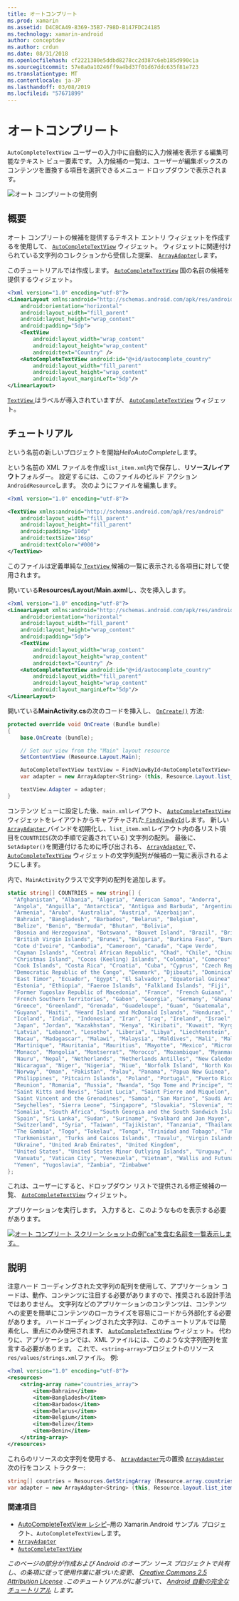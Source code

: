 ```yaml
---
title: オートコンプリート
ms.prod: xamarin
ms.assetid: D4C8CA49-8369-35B7-798D-B147FDC24185
ms.technology: xamarin-android
author: conceptdev
ms.author: crdun
ms.date: 08/31/2018
ms.openlocfilehash: cf2221380e5ddbd8278cc2d387c6eb185d990c1a
ms.sourcegitcommit: 57e8a0a10246ff9a4bd37f01d67ddc635f81e723
ms.translationtype: MT
ms.contentlocale: ja-JP
ms.lasthandoff: 03/08/2019
ms.locfileid: "57671899"
---
```

# <a name="auto-complete"></a>オートコンプリート

`AutoCompleteTextView` ユーザーの入力中に自動的に入力候補を表示する編集可能なテキスト ビュー要素です。 入力候補の一覧は、ユーザーが編集ボックスのコンテンツを置換する項目を選択できるメニュー ドロップダウンで表示されます。

![オート コンプリートの使用例](images/auto-complete.png)

## <a name="overview"></a>概要

オート コンプリートの候補を提供するテキスト エントリ ウィジェットを作成するを使用して、 [`AutoCompleteTextView`](https://developer.xamarin.com/api/type/Android.Widget.AutoCompleteTextView/)
ウィジェット。 ウィジェットに関連付けられている文字列のコレクションから受信した提案、 [ `ArrayAdapter`](https://developer.xamarin.com/api/type/Android.Widget.ArrayAdapter/)します。

このチュートリアルでは作成します。 [`AutoCompleteTextView`](https://developer.xamarin.com/api/type/Android.Widget.AutoCompleteTextView/)
国の名前の候補を提供するウィジェット。

```xml
<?xml version="1.0" encoding="utf-8"?>
<LinearLayout xmlns:android="http://schemas.android.com/apk/res/android"
    android:orientation="horizontal"
    android:layout_width="fill_parent"
    android:layout_height="wrap_content"
    android:padding="5dp">
    <TextView
        android:layout_width="wrap_content"
        android:layout_height="wrap_content"
        android:text="Country" />
    <AutoCompleteTextView android:id="@+id/autocomplete_country"
        android:layout_width="fill_parent"
        android:layout_height="wrap_content"
        android:layout_marginLeft="5dp"/>
</LinearLayout>
```

[ `TextView` ](https://developer.xamarin.com/api/type/Android.Widget.TextView/)はラベルが導入されていますが、 [`AutoCompleteTextView`](https://developer.xamarin.com/api/type/Android.Widget.AutoCompleteTextView/)
ウィジェット。


## <a name="tutorial"></a>チュートリアル

という名前の新しいプロジェクトを開始*HelloAutoComplete*します。

という名前の XML ファイルを作成`list_item.xml`内で保存し、**リソース/レイアウト**フォルダー。 設定するには、このファイルのビルド アクション`AndroidResource`します。 次のようにファイルを編集します。

```xml
<?xml version="1.0" encoding="utf-8"?>

<TextView xmlns:android="http://schemas.android.com/apk/res/android"
    android:layout_width="fill_parent"
    android:layout_height="fill_parent"
    android:padding="10dp"
    android:textSize="16sp"
    android:textColor="#000">
</TextView>
```

このファイルは定義単純な[ `TextView` ](https://developer.xamarin.com/api/type/Android.Widget.TextView/)候補の一覧に表示される各項目に対して使用されます。

開いている**Resources/Layout/Main.axml**し、次を挿入します。

```xml
<?xml version="1.0" encoding="utf-8"?>
<LinearLayout xmlns:android="http://schemas.android.com/apk/res/android"
    android:orientation="horizontal"
    android:layout_width="fill_parent"
    android:layout_height="wrap_content"
    android:padding="5dp">
    <TextView
        android:layout_width="wrap_content"
        android:layout_height="wrap_content"
        android:text="Country" />
    <AutoCompleteTextView android:id="@+id/autocomplete_country"
        android:layout_width="fill_parent"
        android:layout_height="wrap_content"
        android:layout_marginLeft="5dp"/>
</LinearLayout>
```

開いている**MainActivity.cs**の次のコードを挿入し、 [`OnCreate()`](https://developer.xamarin.com/api/member/Android.App.Activity.OnCreate/(Android.OS.Bundle))
方法:

```csharp
protected override void OnCreate (Bundle bundle)
{
    base.OnCreate (bundle);

    // Set our view from the "Main" layout resource
    SetContentView (Resource.Layout.Main);

    AutoCompleteTextView textView = FindViewById<AutoCompleteTextView> (Resource.Id.autocomplete_country);
    var adapter = new ArrayAdapter<String> (this, Resource.Layout.list_item, COUNTRIES);

    textView.Adapter = adapter;
}
```

コンテンツ ビューに設定した後、`main.xml`レイアウト、 [`AutoCompleteTextView`](https://developer.xamarin.com/api/type/Android.Widget.AutoCompleteTextView/)
ウィジェットをレイアウトからキャプチャされた[ `FindViewById`](https://developer.xamarin.com/api/member/Android.App.Activity.FindViewById/)します。 新しい[ `ArrayAdapter` ](https://developer.xamarin.com/api/type/Android.Widget.ArrayAdapter/)バインドを初期化し、`list_item.xml`レイアウト内の各リスト項目を`COUNTRIES`(次の手順で定義されている) 文字列の配列。 最後に、`SetAdapter()`を関連付けるために呼び出される、 [ `ArrayAdapter` ](https://developer.xamarin.com/api/type/Android.Widget.ArrayAdapter/)で、 [`AutoCompleteTextView`](https://developer.xamarin.com/api/type/Android.Widget.AutoCompleteTextView/)
ウィジェットの文字列配列が候補の一覧に表示されるようにします。

内で、`MainActivity`クラスで文字列の配列を追加します。

```csharp
static string[] COUNTRIES = new string[] {
  "Afghanistan", "Albania", "Algeria", "American Samoa", "Andorra",
  "Angola", "Anguilla", "Antarctica", "Antigua and Barbuda", "Argentina",
  "Armenia", "Aruba", "Australia", "Austria", "Azerbaijan",
  "Bahrain", "Bangladesh", "Barbados", "Belarus", "Belgium",
  "Belize", "Benin", "Bermuda", "Bhutan", "Bolivia",
  "Bosnia and Herzegovina", "Botswana", "Bouvet Island", "Brazil", "British Indian Ocean Territory",
  "British Virgin Islands", "Brunei", "Bulgaria", "Burkina Faso", "Burundi",
  "Cote d'Ivoire", "Cambodia", "Cameroon", "Canada", "Cape Verde",
  "Cayman Islands", "Central African Republic", "Chad", "Chile", "China",
  "Christmas Island", "Cocos (Keeling) Islands", "Colombia", "Comoros", "Congo",
  "Cook Islands", "Costa Rica", "Croatia", "Cuba", "Cyprus", "Czech Republic",
  "Democratic Republic of the Congo", "Denmark", "Djibouti", "Dominica", "Dominican Republic",
  "East Timor", "Ecuador", "Egypt", "El Salvador", "Equatorial Guinea", "Eritrea",
  "Estonia", "Ethiopia", "Faeroe Islands", "Falkland Islands", "Fiji", "Finland",
  "Former Yugoslav Republic of Macedonia", "France", "French Guiana", "French Polynesia",
  "French Southern Territories", "Gabon", "Georgia", "Germany", "Ghana", "Gibraltar",
  "Greece", "Greenland", "Grenada", "Guadeloupe", "Guam", "Guatemala", "Guinea", "Guinea-Bissau",
  "Guyana", "Haiti", "Heard Island and McDonald Islands", "Honduras", "Hong Kong", "Hungary",
  "Iceland", "India", "Indonesia", "Iran", "Iraq", "Ireland", "Israel", "Italy", "Jamaica",
  "Japan", "Jordan", "Kazakhstan", "Kenya", "Kiribati", "Kuwait", "Kyrgyzstan", "Laos",
  "Latvia", "Lebanon", "Lesotho", "Liberia", "Libya", "Liechtenstein", "Lithuania", "Luxembourg",
  "Macau", "Madagascar", "Malawi", "Malaysia", "Maldives", "Mali", "Malta", "Marshall Islands",
  "Martinique", "Mauritania", "Mauritius", "Mayotte", "Mexico", "Micronesia", "Moldova",
  "Monaco", "Mongolia", "Montserrat", "Morocco", "Mozambique", "Myanmar", "Namibia",
  "Nauru", "Nepal", "Netherlands", "Netherlands Antilles", "New Caledonia", "New Zealand",
  "Nicaragua", "Niger", "Nigeria", "Niue", "Norfolk Island", "North Korea", "Northern Marianas",
  "Norway", "Oman", "Pakistan", "Palau", "Panama", "Papua New Guinea", "Paraguay", "Peru",
  "Philippines", "Pitcairn Islands", "Poland", "Portugal", "Puerto Rico", "Qatar",
  "Reunion", "Romania", "Russia", "Rwanda", "Sqo Tome and Principe", "Saint Helena",
  "Saint Kitts and Nevis", "Saint Lucia", "Saint Pierre and Miquelon",
  "Saint Vincent and the Grenadines", "Samoa", "San Marino", "Saudi Arabia", "Senegal",
  "Seychelles", "Sierra Leone", "Singapore", "Slovakia", "Slovenia", "Solomon Islands",
  "Somalia", "South Africa", "South Georgia and the South Sandwich Islands", "South Korea",
  "Spain", "Sri Lanka", "Sudan", "Suriname", "Svalbard and Jan Mayen", "Swaziland", "Sweden",
  "Switzerland", "Syria", "Taiwan", "Tajikistan", "Tanzania", "Thailand", "The Bahamas",
  "The Gambia", "Togo", "Tokelau", "Tonga", "Trinidad and Tobago", "Tunisia", "Turkey",
  "Turkmenistan", "Turks and Caicos Islands", "Tuvalu", "Virgin Islands", "Uganda",
  "Ukraine", "United Arab Emirates", "United Kingdom",
  "United States", "United States Minor Outlying Islands", "Uruguay", "Uzbekistan",
  "Vanuatu", "Vatican City", "Venezuela", "Vietnam", "Wallis and Futuna", "Western Sahara",
  "Yemen", "Yugoslavia", "Zambia", "Zimbabwe"
};
```

これは、ユーザーにすると、ドロップダウン リストで提供される修正候補の一覧、 [`AutoCompleteTextView`](https://developer.xamarin.com/api/type/Android.Widget.AutoCompleteTextView/)
ウィジェット。

アプリケーションを実行します。 入力すると、このようなものを表示する必要があります。

[![オート コンプリート スクリーン ショットの例"ca"を含む名前を一覧表示します。](auto-complete-images/helloautocomplete.png)](auto-complete-images/helloautocomplete.png#lightbox)



## <a name="more-information"></a>説明

注意ハード コーディングされた文字列の配列を使用して、アプリケーション コードは、動作、コンテンツに注目する必要がありますので、推奨される設計手法ではありません。 文字列などのアプリケーションのコンテンツは、コンテンツへの変更を簡単にコンテンツのローカライズを容易にコードから外部化する必要があります。 ハードコーディングされた文字列は、このチュートリアルでは簡素化し、重点にのみ使用されます、 [`AutoCompleteTextView`](https://developer.xamarin.com/api/type/Android.Widget.AutoCompleteTextView/)
ウィジェット。 代わりに、アプリケーションでは、XML ファイルには、このような文字列配列を宣言する必要があります。 これで、`<string-array>`プロジェクトのリソース`res/values/strings.xml`ファイル。 例:

```xml
<?xml version="1.0" encoding="utf-8"?>
<resources>
    <string-array name="countries_array">
        <item>Bahrain</item>
        <item>Bangladesh</item>
        <item>Barbados</item>
        <item>Belarus</item>
        <item>Belgium</item>
        <item>Belize</item>
        <item>Benin</item>
    </string-array>
</resources>
```

これらのリソースの文字列を使用する、 [ `ArrayAdapter`](https://developer.xamarin.com/api/type/Android.Widget.ArrayAdapter/)元の置換 [`ArrayAdapter`](https://developer.xamarin.com/api/type/Android.Widget.ArrayAdapter/)
次の行をコンス トラクター:

```csharp
string[] countries = Resources.GetStringArray (Resource.array.countries_array);
var adapter = new ArrayAdapter<String> (this, Resource.layout.list_item, countries);
```


### <a name="references"></a>関連項目

-   [AutoCompleteTextView レシピ](https://github.com/xamarin/recipes/tree/master/Recipes/android/controls/autocomplete_text_view/add_an_autocomplete_text_input)&ndash;用の Xamarin.Android サンプル プロジェクト、`AutoCompleteTextView`します。
-   [`ArrayAdapter`](https://developer.xamarin.com/api/type/Android.Widget.ArrayAdapter/)
-   [`AutoCompleteTextView`](https://developer.xamarin.com/api/type/Android.Widget.AutoCompleteTextView/)

*このページの部分が作成および Android のオープン ソース プロジェクトで共有し、の条項に従って使用作業に基づいた変更、* 
 [ *Creative Commons 2.5 Attribution License*](http://creativecommons.org/licenses/by/2.5/) *.このチュートリアルがに基づいて、* 
 [ *Android 自動の完全なチュートリアル*](https://developer.android.com/resources/tutorials/views/hello-autocomplete.html)
*します。*
